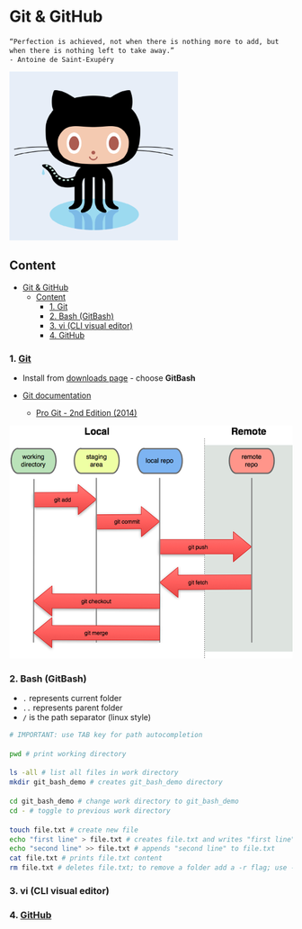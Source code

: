 # Git & GitHub

```text
“Perfection is achieved, not when there is nothing more to add, but when there is nothing left to take away.”
- Antoine de Saint-Exupéry
```

![](../resource/image/octocat.png)

## Content

- [Git \& GitHub](#git--github)
  - [Content](#content)
    - [1. Git](#1-git)
    - [2. Bash (GitBash)](#2-bash-gitbash)
    - [3. vi (CLI visual editor)](#3-vi-cli-visual-editor)
    - [4. GitHub](#4-github)

### 1. [Git](https://git-scm.com)

- Install from [downloads page](https://git-scm.com/downloads) - choose **GitBash**

- [Git documentation](https://git-scm.com/doc)
  - [Pro Git - 2nd Edition (2014)](https://git-scm.com/book/en/v2)

![](../resource/image/gitStages.png)

### 2. Bash (GitBash)

- `.` represents current folder
- `..` represents parent folder
- `/` is the path separator (linux style)

```bash
# IMPORTANT: use TAB key for path autocompletion

pwd # print working directory

ls -all # list all files in work directory
mkdir git_bash_demo # creates git_bash_demo directory

cd git_bash_demo # change work directory to git_bash_demo
cd - # toggle to previous work directory

touch file.txt # create new file
echo "first line" > file.txt # creates file.txt and writes "first line" in it
echo "second line" >> file.txt # appends "second line" to file.txt
cat file.txt # prints file.txt content
rm file.txt # deletes file.txt; to remove a folder add a -r flag; use -f to force deleting a file/folder
```

### 3. vi (CLI visual editor)

### 4. [GitHub](https://github.com)
